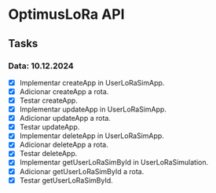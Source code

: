 # OptimusLoRa API

## Tasks

### Data: 10.12.2024

- [x] Implementar createApp in UserLoRaSimApp.
- [x] Adicionar createApp a rota.
- [x] Testar createApp.
- [x] Implementar updateApp in UserLoRaSimApp.
- [x] Adicionar updateApp a rota.
- [x] Testar updateApp.
- [x] Implementar deleteApp in UserLoRaSimApp.
- [x] Adicionar deleteApp a rota.
- [x] Testar deleteApp.
- [x] Implementar getUserLoRaSimById in UserLoRaSimulation.
- [x] Adicionar getUserLoRaSimById a rota.
- [x] Testar getUserLoRaSimById.
